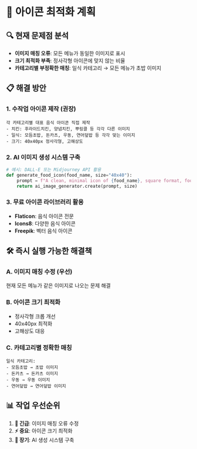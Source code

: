 # 🎨 아이콘 최적화 계획

## 🔍 현재 문제점 분석
- **이미지 매칭 오류**: 모든 메뉴가 동일한 이미지로 표시
- **크기 최적화 부족**: 정사각형 아이콘에 맞지 않는 비율
- **카테고리별 부정확한 매칭**: 일식 카테고리 → 모든 메뉴가 초밥 이미지

## 📋 해결 방안

### 1. 수작업 아이콘 제작 (권장)
```
각 카테고리별 대표 음식 아이콘 직접 제작
- 치킨: 후라이드치킨, 양념치킨, 뿌링클 등 각각 다른 이미지
- 일식: 모듬초밥, 돈카츠, 우동, 연어덮밥 등 각각 맞는 이미지
- 크기: 40x40px 정사각형, 고해상도
```

### 2. AI 이미지 생성 시스템 구축
```python
# 예시: DALL-E 또는 Midjourney API 활용
def generate_food_icon(food_name, size="40x40"):
    prompt = f"A clean, minimal icon of {food_name}, square format, food photography style, white background, 40x40 pixels"
    return ai_image_generator.create(prompt, size)
```

### 3. 무료 아이콘 라이브러리 활용
- **Flaticon**: 음식 아이콘 전문
- **Icons8**: 다양한 음식 아이콘
- **Freepik**: 벡터 음식 아이콘

## 🛠️ 즉시 실행 가능한 해결책

### A. 이미지 매칭 수정 (우선)
현재 모든 메뉴가 같은 이미지로 나오는 문제 해결

### B. 아이콘 크기 최적화
- 정사각형 크롭 개선
- 40x40px 최적화
- 고해상도 대응

### C. 카테고리별 정확한 매칭
```
일식 카테고리:
- 모듬초밥 → 초밥 이미지
- 돈카츠 → 돈카츠 이미지  
- 우동 → 우동 이미지
- 연어덮밥 → 연어덮밥 이미지
```

## 📊 작업 우선순위
1. **🚨 긴급**: 이미지 매칭 오류 수정
2. **⚡ 중요**: 아이콘 크기 최적화
3. **🎯 장기**: AI 생성 시스템 구축